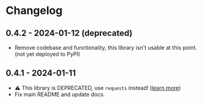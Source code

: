# Changelog

## 0.4.2 - 2024-01-12 (deprecated)

- Remove codebase and functionality, this library isn't usable at this point.
  (not yet deployed to PyPI)

## 0.4.1 - 2024-01-11

- ⚠️ This library is DEPRECATED, use `requests` instead!
  ([learn more](https://github.com/robocorp/robocorp/blob/master/docs/3rd_party/requests/README.md))
- Fix main README and update docs.
